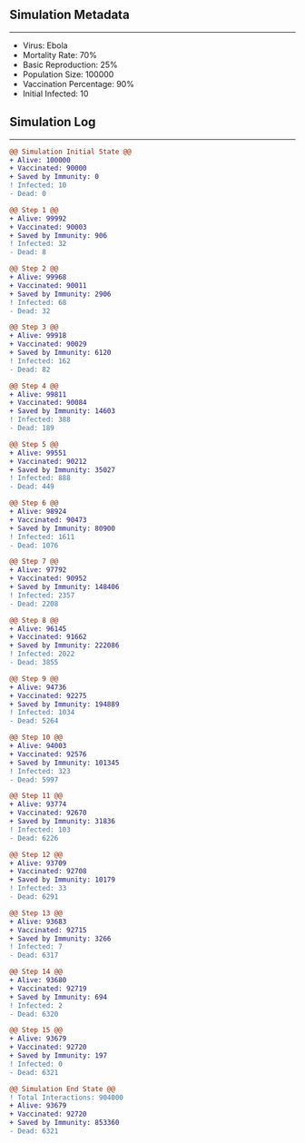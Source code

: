## Simulation Metadata

---


- Virus: Ebola
- Mortality Rate: 70%
- Basic Reproduction: 25%
- Population Size: 100000
- Vaccination Percentage: 90%
- Initial Infected: 10
## Simulation Log
---
```diff
@@ Simulation Initial State @@
+ Alive: 100000
+ Vaccinated: 90000
+ Saved by Immunity: 0
! Infected: 10
- Dead: 0
```
```diff
@@ Step 1 @@
+ Alive: 99992
+ Vaccinated: 90003
+ Saved by Immunity: 906
! Infected: 32
- Dead: 8
```
```diff
@@ Step 2 @@
+ Alive: 99968
+ Vaccinated: 90011
+ Saved by Immunity: 2906
! Infected: 68
- Dead: 32
```
```diff
@@ Step 3 @@
+ Alive: 99918
+ Vaccinated: 90029
+ Saved by Immunity: 6120
! Infected: 162
- Dead: 82
```
```diff
@@ Step 4 @@
+ Alive: 99811
+ Vaccinated: 90084
+ Saved by Immunity: 14603
! Infected: 388
- Dead: 189
```
```diff
@@ Step 5 @@
+ Alive: 99551
+ Vaccinated: 90212
+ Saved by Immunity: 35027
! Infected: 888
- Dead: 449
```
```diff
@@ Step 6 @@
+ Alive: 98924
+ Vaccinated: 90473
+ Saved by Immunity: 80900
! Infected: 1611
- Dead: 1076
```
```diff
@@ Step 7 @@
+ Alive: 97792
+ Vaccinated: 90952
+ Saved by Immunity: 148406
! Infected: 2357
- Dead: 2208
```
```diff
@@ Step 8 @@
+ Alive: 96145
+ Vaccinated: 91662
+ Saved by Immunity: 222086
! Infected: 2022
- Dead: 3855
```
```diff
@@ Step 9 @@
+ Alive: 94736
+ Vaccinated: 92275
+ Saved by Immunity: 194889
! Infected: 1034
- Dead: 5264
```
```diff
@@ Step 10 @@
+ Alive: 94003
+ Vaccinated: 92576
+ Saved by Immunity: 101345
! Infected: 323
- Dead: 5997
```
```diff
@@ Step 11 @@
+ Alive: 93774
+ Vaccinated: 92670
+ Saved by Immunity: 31836
! Infected: 103
- Dead: 6226
```
```diff
@@ Step 12 @@
+ Alive: 93709
+ Vaccinated: 92708
+ Saved by Immunity: 10179
! Infected: 33
- Dead: 6291
```
```diff
@@ Step 13 @@
+ Alive: 93683
+ Vaccinated: 92715
+ Saved by Immunity: 3266
! Infected: 7
- Dead: 6317
```
```diff
@@ Step 14 @@
+ Alive: 93680
+ Vaccinated: 92719
+ Saved by Immunity: 694
! Infected: 2
- Dead: 6320
```
```diff
@@ Step 15 @@
+ Alive: 93679
+ Vaccinated: 92720
+ Saved by Immunity: 197
! Infected: 0
- Dead: 6321
```
```diff
@@ Simulation End State @@
! Total Interactions: 904000
+ Alive: 93679
+ Vaccinated: 92720
+ Saved by Immunity: 853360
- Dead: 6321
```
